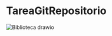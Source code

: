 # TareaGitRepositorio
![Biblioteca drawio](https://github.com/PacchaDavid/TareaGitRepositorio/assets/166522789/a7af9552-3128-48be-8431-f078c8bfe4cc)

